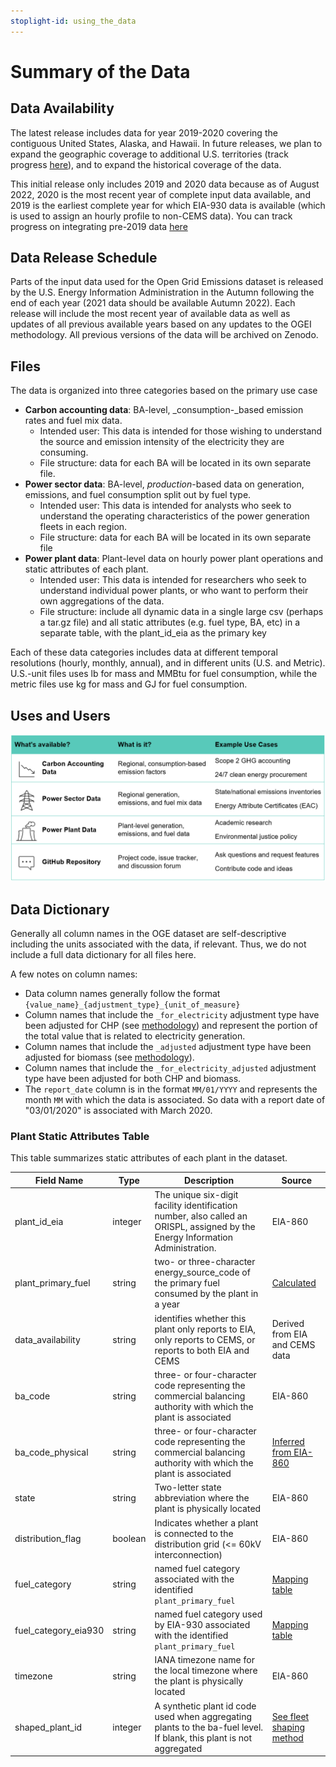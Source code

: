 ```yaml
---
stoplight-id: using_the_data
---
```


# Summary of the Data

## Data Availability

The latest release includes data for year 2019-2020 covering the contiguous United States, Alaska, and Hawaii. In future releases, we plan to expand the geographic coverage to additional U.S. territories (track progress [here](https://github.com/singularity-energy/open-grid-emissions/issues/79)), and to expand the historical coverage of the data.

This initial release only includes 2019 and 2020 data because as of August 2022, 2020 is the most recent year of complete input data available, and 2019 is the earliest complete year for which EIA-930 data is available (which is used to assign an hourly profile to non-CEMS data). You can track progress on integrating pre-2019 data [here](https://github.com/singularity-energy/open-grid-emissions/issues/117)

## Data Release Schedule

Parts of the input data used for the Open Grid Emissions dataset is released by the U.S. Energy Information Administration in the Autumn following the end of each year (2021 data should be available Autumn 2022). Each release will include the most recent year of available data as well as updates of all previous available years based on any updates to the OGEI methodology. All previous versions of the data will be archived on Zenodo.

## Files

The data is organized into three categories based on the primary use case

* **Carbon accounting data**: BA-level, _consumption-_based emission rates and fuel mix data. 
    * Intended user: This data is intended for those wishing to understand the source and emission intensity of the electricity they are consuming. 
    * File structure: data for each BA will be located in its own separate file.
* **Power sector data**: BA-level, _production_-based data on generation, emissions, and fuel consumption split out by fuel type. 
    * Intended user: This data is intended for analysts who seek to understand the operating characteristics of the power generation fleets in each region. 
    * File structure: data for each BA will be located in its own separate file
* **Power plant data**: Plant-level data on hourly power plant operations and static attributes of each plant. 
    * Intended user: This data is intended for researchers who seek to understand individual power plants, or who want to perform their own aggregations of the data. 
    * File structure: include all dynamic data in a single large csv (perhaps a tar.gz file) and all static attributes (e.g. fuel type, BA, etc) in a separate table, with the plant_id_eia as the primary key

Each of these data categories includes data at different temporal resolutions (hourly, monthly, annual), and in different units (U.S. and Metric). U.S.-unit files uses lb for mass and MMBtu for fuel consumption, while the metric files use kg for mass and GJ for fuel consumption. 


## Uses and Users

![use cases](../../assets/images/use_cases.png)

## Data Dictionary

Generally all column names in the OGE dataset are self-descriptive including the units associated with the data, if relevant. Thus, we do not include a full data dictionary for all files here. 

A few notes on column names:
- Data column names generally follow the format `{value_name}_{adjustment_type}_{unit_of_measure}`
- Column names that include the `_for_electricity` adjustment type have been adjusted for CHP (see [methodology](../Methodology/Emissions%20Calculations/Adjusting%20Emissions%20for%20CHP.md)) and represent the portion of the total value that is related to electricity generation.
- Column names that include the `_adjusted` adjustment type have been adjusted for biomass (see [methodology](../Methodology/Emissions%20Calculations/Adjusting%20Emissions%20for%20Biomass.md)).
- Column names that include the `_for_electricity_adjusted` adjustment type have been adjusted for both CHP and biomass.
- The `report_date` column is in the format `MM/01/YYYY` and represents the month `MM` with which the data is associated. So data with a report date of "03/01/2020" is associated with March 2020.

### Plant Static Attributes Table
This table summarizes static attributes of each plant in the dataset.

Field Name | Type | Description | Source
---------|----------|---------|---------
 plant_id_eia | integer | The unique six-digit facility identification number, also called an ORISPL, assigned by the Energy Information Administration. | EIA-860
 plant_primary_fuel | string | two- or three-character energy_source_code of the primary fuel consumed by the plant in a year | [Calculated](../Methodology/Data%20Aggregation/Plant%20Primary%20Fuel.md)
 data_availability | string | identifies whether this plant only reports to EIA, only reports to CEMS, or reports to both EIA and CEMS | Derived from EIA and CEMS data
 ba_code | string | three- or four-character code representing the commercial balancing authority with which the plant is associated | EIA-860
 ba_code_physical | string | three- or four-character code representing the commercial balancing authority with which the plant is associated | [Inferred from EIA-860](../Methodology/Data%20Aggregation/Aggregating%20Data%20to%20Balancing%20Authority.md)
 state | string | Two-letter state abbreviation where the plant is physically located | EIA-860
 distribution_flag | boolean | Indicates whether a plant is connected to the distribution grid (<= 60kV interconnection) | EIA-860
 fuel_category | string | named fuel category associated with the identified `plant_primary_fuel` | [Mapping table](https://github.com/singularity-energy/open-grid-emissions/blob/main/data/manual/energy_source_groups.csv)
 fuel_category_eia930 | string | named fuel category used by EIA-930 associated with the identified `plant_primary_fuel` | [Mapping table](https://github.com/singularity-energy/open-grid-emissions/blob/main/data/manual/energy_source_groups.csv)
 timezone | string | IANA timezone name for the local timezone where the plant is physically located | EIA-860
 shaped_plant_id | integer | A synthetic plant id code used when aggregating plants to the ba-fuel level. If blank, this plant is not aggregated | [See fleet shaping method](../Methodology/Assigning%20Hourly%20Profiles%20to%20Monthly%20Data/Shaping%20Using%20Fleet-Specific%20Profiles.md)
